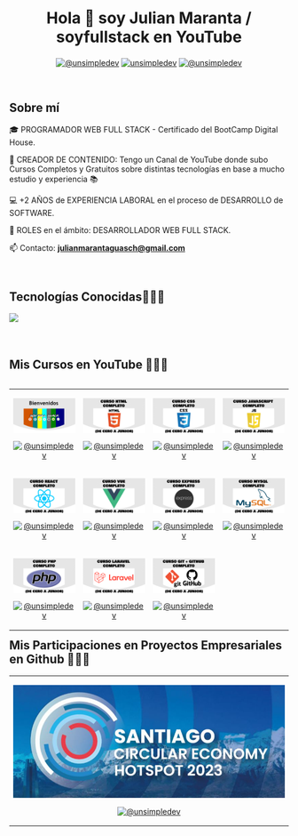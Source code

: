<h1 align="center">Hola 👋  soy Julian Maranta / soyfullstack en YouTube </h1> 

<div>
<p align="center">
  <a href="https://www.youtube.com/channel/UCOWm85iyFimEKJPmAskbMcA" target="blank"><img width="20%" align="center" src="https://img.shields.io/badge/YouTube-FF0000?style=for-the-badge&logo=youtube&logoColor=white" alt="@unsimpledev"  /></a>
<a href="https://www.linkedin.com/in/julian-maranta-guasch/" target="blank"><img width="20%" align="center" src="https://img.shields.io/badge/LinkedIn-0077B5?style=for-the-badge&logo=linkedin&logoColor=white" alt="unsimpledev"/></a>
<a href = "mailto:julianmarantaguasch@gmail.com" target="blank"><img width="17%" align="center" src="https://img.shields.io/badge/Gmail-D14836?style=for-the-badge&logo=gmail&logoColor=white" alt="@unsimpledev"  /></a>
  </p>
  </div>
<br>
<h2>Sobre mí </h2>
<!--Intro start-->

<p align="left">
🎓 PROGRAMADOR WEB FULL STACK - Certificado del BootCamp Digital House.

🎥 CREADOR DE CONTENIDO: Tengo un Canal de YouTube donde subo Cursos Completos y Gratuitos sobre distintas tecnologías en base a mucho estudio y experiencia 📚

💻 +2 AÑOS de EXPERIENCIA LABORAL en el proceso de DESARROLLO de SOFTWARE.

📝 ROLES en el ámbito: DESARROLLADOR WEB FULL STACK. 

📫 Contacto: **julianmarantaguasch@gmail.com**
<!--Intro end-->
  </p>
<br>

<h2 >Tecnologías Conocidas👨🏻‍💻</h2>
<!--tech stack icons-->
<p align="left">
  <a href="https://skillicons.dev">
    <img src="https://skillicons.dev/icons?i=html,css,sass,bootstrap,tailwind,js,ts,react,redux,nextjs,vue,vite,babel,webpack,express,postman,nodejs,sequelize,mysql,aws,codepen,laravel,php,docker,graphql,py,django,flask,git,github,bash,powershell,vscode,heroku,linux,figma,xd,ai,ps,unreal&perline=12" />
  </a>
</p>
<br>
<!-------------------------->
<div id="proyectos">
<h2 >Mis Cursos en YouTube 👨🏻‍💻</h2>

<table align="left">
  <tr border="none">
    <td width="25%" align="center">
      <p align="center">
        <a href="https://www.youtube.com/channel/UCOWm85iyFimEKJPmAskbMcA" title="Go to Source">
          <img align="center" width=100% src="https://raw.githubusercontent.com/julianMaranta/julianMaranta/main/assets/Bienvenidos.jpg" alt="VIDEO" />
        </a>
      </p>
      <p align="center">
        <a href="https://www.youtube.com/channel/UCOWm85iyFimEKJPmAskbMcA" target="blank"><img align="center" src="https://img.shields.io/badge/YouTube-FF0000?style=for-the-badge&logo=youtube&logoColor=white" alt="@unsimpledev" /></a>
      </p>
    </td>
    <td width="25%" align="center">
      <!-- Second course -->
      <p align="center">
        <a href="https://www.youtube.com/watch?v=bTIeIJpBnBU&t=106s&ab_channel=SoyFullStack" title="Go to Source">
          <img align="center" width=100% src="https://raw.githubusercontent.com/julianMaranta/julianMaranta/main/assets/PORTADA HTML.png" alt="VIDEO" />
        </a>
      </p>
      <p align="center">
        <a href="https://www.youtube.com/watch?v=bTIeIJpBnBU&t=106s&ab_channel=SoyFullStack" target="blank"><img align="center" src="https://img.shields.io/badge/YouTube-FF0000?style=for-the-badge&logo=youtube&logoColor=white" alt="@unsimpledev" /></a>
      </p>
    </td>
    <td width="25%" align="center">
      <!-- Third course -->
      <p align="center">
        <a href="https://www.youtube.com/watch?v=QmPqcVGxEnU&t=13s&ab_channel=SoyFullStack" title="Go to Source">
          <img align="center" width=100% src="https://raw.githubusercontent.com/julianMaranta/julianMaranta/main/assets/CSS PORTADA - REHACER SVG.png" alt="VIDEO" />
        </a>
      </p>
      <p align="center">
        <a href="https://www.youtube.com/watch?v=QmPqcVGxEnU&t=13s&ab_channel=SoyFullStack" target="blank"><img align="center" src="https://img.shields.io/badge/YouTube-FF0000?style=for-the-badge&logo=youtube&logoColor=white" alt="@unsimpledev" /></a>
      </p>
    </td>
    <td width="25%" align="center">
      <!-- Fourth course -->
      <p align="center">
        <a href="https://www.youtube.com/watch?v=ZHEuGinvXko&t=34s&ab_channel=SoyFullStack" title="Go to Source">
          <img align="center" width=100% src="https://raw.githubusercontent.com/julianMaranta/julianMaranta/main/assets/JS PORTADA.png" alt="VIDEO" />
        </a>
      </p>
      <p align="center">
        <a href="https://www.youtube.com/watch?v=ZHEuGinvXko&t=34s&ab_channel=SoyFullStack" target="blank"><img align="center" src="https://img.shields.io/badge/YouTube-FF0000?style=for-the-badge&logo=youtube&logoColor=white" alt="@unsimpledev" /></a>
      </p>
    </td>
  </tr>
  <!-- Second row of courses -->
  <tr border="none">
    <td width="25%" align="center">
      <!-- Fifth course -->
      <p align="center">
        <a href="https://www.youtube.com/watch?v=IXl2bCiQhc0&t=139s&ab_channel=SoyFullStack" title="Go to Source">
          <img align="center" width=100% src="https://raw.githubusercontent.com/julianMaranta/julianMaranta/main/assets/PORTADA REACT.png" alt="VIDEO" />
        </a>
      </p>
      <p align="center">
        <a href="https://www.youtube.com/watch?v=IXl2bCiQhc0&t=139s&ab_channel=SoyFullStack" target="blank"><img align="center" src="https://img.shields.io/badge/YouTube-FF0000?style=for-the-badge&logo=youtube&logoColor=white" alt="@unsimpledev" /></a>
      </p>
    </td>
    <td width="25%" align="center">
      <!-- Sixth course -->
      <p align="center">
        <a href="https://www.youtube.com/watch?v=JLVr-Zyhqkc&t=2516s&ab_channel=SoyFullStack" title="Go to Source">
          <img align="center" width=100% src="https://raw.githubusercontent.com/julianMaranta/julianMaranta/main/assets/VUE PORTADA.png" alt="VIDEO" />
        </a>
      </p>
      <p align="center">
        <a href="https://www.youtube.com/watch?v=JLVr-Zyhqkc&t=2516s&ab_channel=SoyFullStack" target="blank"><img align="center" src="https://img.shields.io/badge/YouTube-FF0000?style=for-the-badge&logo=youtube&logoColor=white" alt="@unsimpledev" /></a>
      </p>
    </td>
    <td width="25%" align="center">
      <!-- Seventh course -->
      <p align="center">
        <a href="https://www.youtube.com/watch?v=mdWefVBaxqU&t=124s&ab_channel=SoyFullStack" title="Go to Source">
          <img align="center" width=100% src="https://raw.githubusercontent.com/julianMaranta/julianMaranta/main/assets/EXPRESS PORTADA.png" alt="VIDEO" />
        </a>
      </p>
      <p align="center">
        <a href="https://www.youtube.com/watch?v=mdWefVBaxqU&t=124s&ab_channel=SoyFullStack" target="blank"><img align="center" src="https://img.shields.io/badge/YouTube-FF0000?style=for-the-badge&logo=youtube&logoColor=white" alt="@unsimpledev" /></a>
      </p>
    </td>
    <td width="25%" align="center">
      <!-- Eighth course -->
      <p align="center">
        <a href="https://www.youtube.com/watch?v=xahDao0G_Bg&t=152s&ab_channel=SoyFullStack" title="Go to Source">
          <img align="center" width=100% src="https://raw.githubusercontent.com/julianMaranta/julianMaranta/main/assets/MYSQL PORTADA.png" alt="VIDEO" />
        </a>
      </p>
      <p align="center">
        <a href="https://www.youtube.com/watch?v=xahDao0G_Bg&t=152s&ab_channel=SoyFullStack" target="blank"><img align="center" src="https://img.shields.io/badge/YouTube-FF0000?style=for-the-badge&logo=youtube&logoColor=white" alt="@unsimpledev" /></a>
      </p>
    </td>
  </tr>

  <!-- Third row of courses -->
  <tr border="none">
    <td width="25%" align="center">
      <!-- Ninth course -->
      <p align="center">
        <a href="https://www.youtube.com/watch?v=rvzKqTZn25c&t=301s&ab_channel=SoyFullStack" title="Go to Source">
          <img align="center" width=100% src="https://raw.githubusercontent.com/julianMaranta/julianMaranta/main/assets/PHP PORTADA.png" alt="VIDEO" />
        </a>
      </p>
      <p align="center">
        <a href="https://www.youtube.com/watch?v=rvzKqTZn25c&t=301s&ab_channel=SoyFullStack" target="blank"><img align="center" src="https://img.shields.io/badge/YouTube-FF0000?style=for-the-badge&logo=youtube&logoColor=white" alt="@unsimpledev" /></a>
      </p>
    </td>
    <td width="25%" align="center">
      <!-- Tenth course -->
      <p align="center">
        <a href="https://www.youtube.com/watch?v=AtQ2Atr5UWI&t=1856s&ab_channel=SoyFullStack" title="Go to Source">
          <img align="center" width=100% src="https://raw.githubusercontent.com/julianMaranta/julianMaranta/main/assets/LARAVEL PORTADA.png" alt="VIDEO" />
        </a>
      </p>
      <p align="center">
        <a href="https://www.youtube.com/watch?v=AtQ2Atr5UWI&t=1856s&ab_channel=SoyFullStack" target="blank"><img align="center" src="https://img.shields.io/badge/YouTube-FF0000?style=for-the-badge&logo=youtube&logoColor=white" alt="@unsimpledev" /></a>
      </p>
    </td>
    <td width="25%" align="center">
      <!-- Eleventh course -->
      <p align="center">
        <a href="https://www.youtube.com/watch?v=XDZ9Gqcr4c4&t=1s&ab_channel=SoyFullStack" title="Go to Source">
          <img align="center" width=100% src="https://raw.githubusercontent.com/julianMaranta/julianMaranta/main/assets/GIT + GITHUB PORTADA.png" alt="VIDEO" />
        </a>
      </p>
      <p align="center">
        <a href="https://www.youtube.com/watch?v=XDZ9Gqcr4c4&t=1s&ab_channel=SoyFullStack" target="blank"><img align="center" src="https://img.shields.io/badge/YouTube-FF0000?style=for-the-badge&logo=youtube&logoColor=white" alt="@unsimpledev" /></a>
      </p>
    </td>

  
  </tr>

</table>
  <br>
<br><br>
<br>
<br><br><br>
<br><br>
</div>

<div id="proyectos">
<h2 >Mis Participaciones en Proyectos Empresariales en Github 👨🏻‍💻</h2>

<table align="center" >
<tr border="none">
  <td width="25%" align="center">
    <p align="center">
     <a href="https://github.com/julianMaranta/ENTERPRISE-INSCRIPTION-FORM-Circular-Economy-Hot-Spot-Chile-2023-Enterprise-Project-Participation" title="Go to Source">
        <img align="center" width=100% src="https://raw.githubusercontent.com/julianMaranta/julianMaranta/main/assets/HOTSPOT LOGO.png"   alt="VIDEO" /></a>
      </p>
    <p align="center">
      <a href="https://github.com/julianMaranta/ENTERPRISE-INSCRIPTION-FORM-Circular-Economy-Hot-Spot-Chile-2023-Enterprise-Project-Participation" target="blank"><img width="30%" align="center" src="https://img.shields.io/badge/GitHub-100000?style=for-the-badge&logo=github&logoColor=white" alt="@unsimpledev" /></a>
    </p>       
</td>
    <!-------------
<td width="25%" align="center">
    <p align="center">
     <a href="https://github.com/julianMaranta/ENTERPRISE-WEB-PAGE-Hogar-De-Cristo-Chile-2023-Enterprise-Project-Participation" title="Go to Source">
        <img align="center" width=100% src="https://raw.githubusercontent.com/julianMaranta/julianMaranta/main/assets/HOGARCRISTO LOGO.png"   alt="VIDEO" /></a>
      </p>
    <p align="center">
      <a href="https://github.com/julianMaranta/ENTERPRISE-WEB-PAGE-Hogar-De-Cristo-Chile-2023-Enterprise-Project-Participation" target="blank"><img width="40%" align="center" src="https://img.shields.io/badge/GitHub-100000?style=for-the-badge&logo=github&logoColor=white" alt="@unsimpledev" /></a>
    </p>       
</td>
------------->
  
</tr>
</table>
  </div>
<br>
<br><br>
<br>


<!------------------------->


<!--- stats (end) -->
